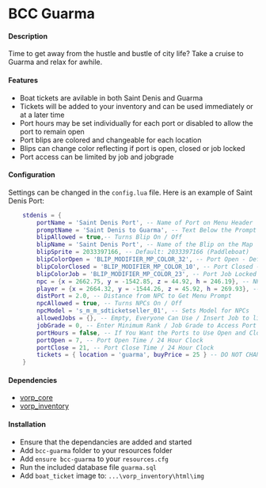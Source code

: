 # BCC Guarma

#### Description
Time to get away from the hustle and bustle of city life? Take a cruise to Guarma and relax for awhile.

#### Features
- Boat tickets are avilable in both Saint Denis and Guarma
- Tickets will be added to your inventory and can be used immediately or at a later time
- Port hours may be set individually for each port or disabled to allow the port to remain open
- Port blips are colored and changeable for each location
- Blips can change color reflecting if port is open, closed or job locked
- Port access can be limited by job and jobgrade

#### Configuration
Settings can be changed in the `config.lua` file. Here is an example of Saint Denis Port:
```lua
    stdenis = {
        portName = 'Saint Denis Port', -- Name of Port on Menu Header
        promptName = 'Saint Denis to Guarma', -- Text Below the Prompt Button
        blipAllowed = true,-- Turns Blip On / Off
        blipName = 'Saint Denis Port', -- Name of the Blip on the Map
        blipSprite = 2033397166, -- Default: 2033397166 (Paddleboat)
        blipColorOpen = 'BLIP_MODIFIER_MP_COLOR_32', -- Port Open - Default: White - Blip Colors Shown Below
        blipColorClosed = 'BLIP_MODIFIER_MP_COLOR_10', -- Port Closed - Default: Red
        blipColorJob = 'BLIP_MODIFIER_MP_COLOR_23', -- Port Job Locked - Default: Yellow
        npc = {x = 2662.75, y = -1542.85, z = 44.92, h = 246.19}, -- NPC and Port Blip Position
        player = {x = 2664.32, y = -1544.26, z = 45.92, h = 269.93}, -- Player Landing Position
        distPort = 2.0, -- Distance from NPC to Get Menu Prompt
        npcAllowed = true, -- Turns NPCs On / Off
        npcModel = 's_m_m_sdticketseller_01', -- Sets Model for NPCs
        allowedJobs = {}, -- Empty, Everyone Can Use / Insert Job to limit access - ex. "police"
        jobGrade = 0, -- Enter Minimum Rank / Job Grade to Access Port
        portHours = false, -- If You Want the Ports to Use Open and Closed Hours
        portOpen = 7, -- Port Open Time / 24 Hour Clock
        portClose = 21, -- Port Close Time / 24 Hour Clock
        tickets = { location = 'guarma', buyPrice = 25 } -- DO NOT CHANGE LOCATION
    }
```

#### Dependencies
- [vorp_core](https://github.com/VORPCORE/vorp-core-lua)
- [vorp_inventory](https://github.com/VORPCORE/vorp_inventory-lua)

#### Installation
- Ensure that the dependancies are added and started
- Add `bcc-guarma` folder to your resources folder
- Add `ensure bcc-guarma` to your `resources.cfg`
- Run the included database file `guarma.sql`
- Add `boat_ticket` image to: `...\vorp_inventory\html\img`
